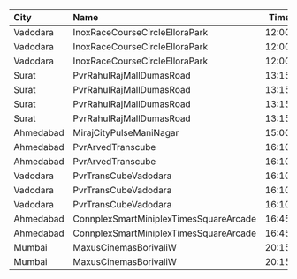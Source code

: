 | City      | Name                                   |  Time | Type        | Price | Capacity | Booked |
| :-------- | :------------------------------------- | ----: | :---------- | ----: | -------: | -----: |
| Vadodara  | InoxRaceCourseCircleElloraPark         | 12:00 | Gold        |  140₹ |       95 |      0 |
| Vadodara  | InoxRaceCourseCircleElloraPark         | 12:00 | Platinum    |  150₹ |       39 |      0 |
| Vadodara  | InoxRaceCourseCircleElloraPark         | 12:00 | Silver      |  140₹ |       65 |      0 |
| Surat     | PvrRahulRajMallDumasRoad               | 13:15 | Recliner    |  320₹ |       24 |      0 |
| Surat     | PvrRahulRajMallDumasRoad               | 13:15 | Prime       |  160₹ |       87 |     19 |
| Surat     | PvrRahulRajMallDumasRoad               | 13:15 | ClassicPlus |  140₹ |       30 |      0 |
| Surat     | PvrRahulRajMallDumasRoad               | 13:15 | Classic     |  130₹ |       30 |      0 |
| Ahmedabad | MirajCityPulseManiNagar                | 15:00 | Gold        |  180₹ |       24 |     10 |
| Ahmedabad | PvrArvedTranscube                      | 16:10 | Classic     |  130₹ |       33 |      0 |
| Ahmedabad | PvrArvedTranscube                      | 16:10 | Prime       |  130₹ |      100 |     24 |
| Vadodara  | PvrTransCubeVadodara                   | 16:10 | Classic     |  150₹ |       34 |      0 |
| Vadodara  | PvrTransCubeVadodara                   | 16:10 | Prime       |  150₹ |      100 |      0 |
| Vadodara  | PvrTransCubeVadodara                   | 16:10 | Recliner    |  300₹ |        8 |      2 |
| Ahmedabad | ConnplexSmartMiniplexTimesSquareArcade | 16:45 | Miller      |  200₹ |      100 |      0 |
| Ahmedabad | ConnplexSmartMiniplexTimesSquareArcade | 16:45 | Lounger     |  200₹ |      100 |      0 |
| Mumbai    | MaxusCinemasBorivaliW                  | 20:15 | Couple      |  349₹ |      100 |      0 |
| Mumbai    | MaxusCinemasBorivaliW                  | 20:15 | Recliner    |  349₹ |      100 |      0 |